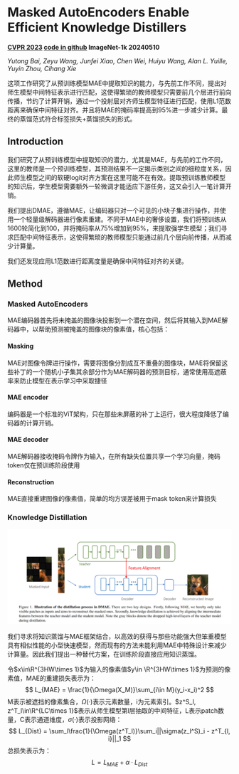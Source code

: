 # Masked AutoEncoders Enable Efficient Knowledge Distillers

**[CVPR 2023](https://openaccess.thecvf.com/content/CVPR2023/html/Bai_Masked_Autoencoders_Enable_Efficient_Knowledge_Distillers_CVPR_2023_paper.html)	[code in github](https://github.com/UCSC-VLAA/DMAE)	ImageNet-1k	20240510**

*Yutong Bai, Zeyu Wang, Junfei Xiao, Chen Wei, Huiyu Wang, Alan L. Yuille, Yuyin Zhou, Cihang Xie*

这项工作研究了从预训练模型MAE中提取知识的能力，与先前工作不同，提出对师生模型中间特征表示进行匹配，这使得繁琐的教师模型只需要前几个层进行前向传播，节约了计算开销，通过一个投射层对齐师生模型特征进行匹配，使用L1范数距离来确保中间特征对齐。并且将MAE的掩码率提高到95%进一步减少计算。最终的蒸馏范式符合标签损失+蒸馏损失的形式。

## Introduction

我们研究了从预训练模型中提取知识的潜力，尤其是MAE，与先前的工作不同，这里的教师是一个预训练模型，其预测结果不一定揭示类别之间的细粒度关系，因此师生模型之间的软硬logit对齐方案在这里可能不在有效。提取预训练教师模型的知识后，学生模型需要额外一轮微调才能适应下游任务，这又会引入一笔计算开销。

我们提出DMAE，遵循MAE，让编码器只对一个可见的小块子集进行操作，并使用一个轻量级解码器进行像素重建。不同于MAE中的奢侈设置，我们将预训练从1600轮简化到100，并将掩码率从75%增加到95%，来提取强学生模型；我们寻求匹配中间特征表示，这使得繁琐的教师模型只能通过前几个层向前传播，从而减少计算量。

我们还发现应用L1范数进行距离度量是确保中间特征对齐的关键。

## Method

### Masked AutoEncoders

MAE编码器首先将未掩盖的图像块投影到一个潜在空间，然后将其输入到MAE解码器中，以帮助预测被掩盖的图像块的像素值，核心包括：

#### Masking

MAE对图像令牌进行操作，需要将图像分割成互不重叠的图像块，MAE将保留这些补丁的一个随机小子集其余部分作为MAE解码器的预测目标，通常使用高遮蔽率来防止模型在表示学习中采取捷径

#### MAE encoder

编码器是一个标准的ViT架构，只在那些未屏蔽的补丁上运行，很大程度降低了编码器的计算开销。

#### MAE decoder

MAE解码器接收掩码令牌作为输入，在所有缺失位置共享一个学习向量，掩码token仅在预训练阶段使用

#### Reconstruction

MAE直接重建图像的像素值，简单的均方误差被用于mask token来计算损失

### Knowledge Distillation

![image-20240509115658563](imgs/image-20240509115658563.png)

我们寻求将知识蒸馏与MAE框架结合，以高效的获得与那些功能强大但笨重模型具有相似性能的小型快速模型，然而现有的方法未能利用MAE中特殊设计来减少计算量。因此我们提出一种替代方案，在训练阶段直接应用知识蒸馏。

令$x\in\R^{3HW\times 1}$为输入的像素值$y\in \R^{3HW\times 1}$为预测的像素值，MAE的重建损失表示为：
$$
L_{MAE} = \frac{1}{\Omega(X_M)}\sum_{i\in M}(y_i-x_i)^2
$$
M表示被遮挡的像素集合，$\Omega(·)$表示元素数量，i为元素索引。$z^S_l, z^T_l\in\R^{LC\times 1}$表示从师生模型第l层抽取的中间特征，L表示patch数量，C表示通道维度，$\sigma(·)$表示投影网络：
$$
L_{Dist} = \sum_l\frac{1}{\Omega(z^T_l)}\sum_i||\sigma(z_l^S)_i - z^T_{l, i}||_1
$$
总损失表示为：
$$
L = L_{MAE} + \alpha·L_{Dist}
$$
